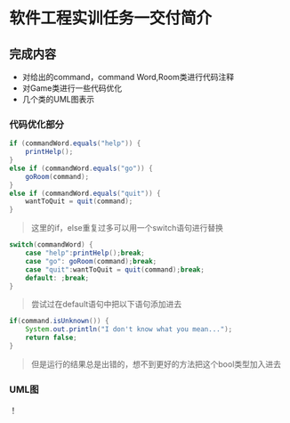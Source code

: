 # **软件工程实训任务一交付简介**

## **完成内容**

* 对给出的command，command Word,Room类进行代码注释
* 对Game类进行一些代码优化
* 几个类的UML图表示

### 代码优化部分

```java
if (commandWord.equals("help")) {
    printHelp();
}
else if (commandWord.equals("go")) {
    goRoom(command);
}
else if (commandWord.equals("quit")) {
    wantToQuit = quit(command);
}
```

> 这里的if，else重复过多可以用一个switch语句进行替换

```java
switch(commandWord) {
    case "help":printHelp();break;
    case "go": goRoom(command);break;
    case "quit":wantToQuit = quit(command);break;
    default: ;break;
}
```

> 尝试过在default语句中把以下语句添加进去

```java
if(command.isUnknown()) {
    System.out.println("I don't know what you mean...");
    return false;
}
```

> 但是运行的结果总是出错的，想不到更好的方法把这个bool类型加入进去

### UML图



！[](https://github.com/wutcst/sept-task1-cxyclf/blob/master/UML.png?raw=true)

